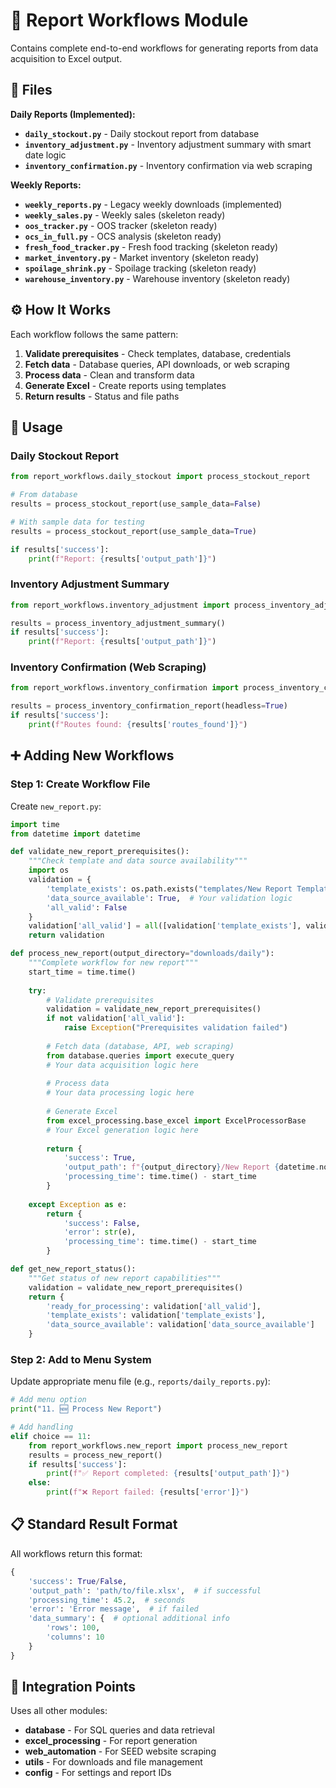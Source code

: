 # 🔄 Report Workflows Module

Contains complete end-to-end workflows for generating reports from data acquisition to Excel output.

## 📄 Files

**Daily Reports (Implemented):**
- **`daily_stockout.py`** - Daily stockout report from database
- **`inventory_adjustment.py`** - Inventory adjustment summary with smart date logic
- **`inventory_confirmation.py`** - Inventory confirmation via web scraping

**Weekly Reports:**
- **`weekly_reports.py`** - Legacy weekly downloads (implemented)
- **`weekly_sales.py`** - Weekly sales (skeleton ready)
- **`oos_tracker.py`** - OOS tracker (skeleton ready)
- **`ocs_in_full.py`** - OCS analysis (skeleton ready)
- **`fresh_food_tracker.py`** - Fresh food tracking (skeleton ready)
- **`market_inventory.py`** - Market inventory (skeleton ready)
- **`spoilage_shrink.py`** - Spoilage tracking (skeleton ready)
- **`warehouse_inventory.py`** - Warehouse inventory (skeleton ready)

## ⚙️ How It Works

Each workflow follows the same pattern:
1. **Validate prerequisites** - Check templates, database, credentials
2. **Fetch data** - Database queries, API downloads, or web scraping
3. **Process data** - Clean and transform data
4. **Generate Excel** - Create reports using templates
5. **Return results** - Status and file paths

## 🚀 Usage

### Daily Stockout Report
```python
from report_workflows.daily_stockout import process_stockout_report

# From database
results = process_stockout_report(use_sample_data=False)

# With sample data for testing
results = process_stockout_report(use_sample_data=True)

if results['success']:
    print(f"Report: {results['output_path']}")
```

### Inventory Adjustment Summary
```python
from report_workflows.inventory_adjustment import process_inventory_adjustment_summary

results = process_inventory_adjustment_summary()
if results['success']:
    print(f"Report: {results['output_path']}")
```

### Inventory Confirmation (Web Scraping)
```python
from report_workflows.inventory_confirmation import process_inventory_confirmation_report

results = process_inventory_confirmation_report(headless=True)
if results['success']:
    print(f"Routes found: {results['routes_found']}")
```

## ➕ Adding New Workflows

### Step 1: Create Workflow File
Create `new_report.py`:
```python
import time
from datetime import datetime

def validate_new_report_prerequisites():
    """Check template and data source availability"""
    import os
    validation = {
        'template_exists': os.path.exists("templates/New Report Template.xlsx"),
        'data_source_available': True,  # Your validation logic
        'all_valid': False
    }
    validation['all_valid'] = all([validation['template_exists'], validation['data_source_available']])
    return validation

def process_new_report(output_directory="downloads/daily"):
    """Complete workflow for new report"""
    start_time = time.time()
    
    try:
        # Validate prerequisites
        validation = validate_new_report_prerequisites()
        if not validation['all_valid']:
            raise Exception("Prerequisites validation failed")
        
        # Fetch data (database, API, web scraping)
        from database.queries import execute_query
        # Your data acquisition logic here
        
        # Process data
        # Your data processing logic here
        
        # Generate Excel
        from excel_processing.base_excel import ExcelProcessorBase
        # Your Excel generation logic here
        
        return {
            'success': True,
            'output_path': f"{output_directory}/New Report {datetime.now().strftime('%m.%d.%y')}.xlsx",
            'processing_time': time.time() - start_time
        }
        
    except Exception as e:
        return {
            'success': False,
            'error': str(e),
            'processing_time': time.time() - start_time
        }

def get_new_report_status():
    """Get status of new report capabilities"""
    validation = validate_new_report_prerequisites()
    return {
        'ready_for_processing': validation['all_valid'],
        'template_exists': validation['template_exists'],
        'data_source_available': validation['data_source_available']
    }
```

### Step 2: Add to Menu System
Update appropriate menu file (e.g., `reports/daily_reports.py`):
```python
# Add menu option
print("11. 🆕 Process New Report")

# Add handling
elif choice == 11:
    from report_workflows.new_report import process_new_report
    results = process_new_report()
    if results['success']:
        print(f"✅ Report completed: {results['output_path']}")
    else:
        print(f"❌ Report failed: {results['error']}")
```

## 📋 Standard Result Format

All workflows return this format:
```python
{
    'success': True/False,
    'output_path': 'path/to/file.xlsx',  # if successful
    'processing_time': 45.2,  # seconds
    'error': 'Error message',  # if failed
    'data_summary': {  # optional additional info
        'rows': 100,
        'columns': 10
    }
}
```

## 🔗 Integration Points

Uses all other modules:
- **database** - For SQL queries and data retrieval
- **excel_processing** - For report generation
- **web_automation** - For SEED website scraping
- **utils** - For downloads and file management
- **config** - For settings and report IDs